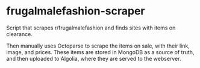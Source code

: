 # frugalmalefashion-scraper
Script that scrapes r/frugalmalefashion and finds sites with items on clearance.

Then manually uses Octoparse to scrape the items on sale, with their link, image, and prices. These items are stored in MongoDB as a source of truth, and then uploaded to Algolia, where they are served to the webserver.
